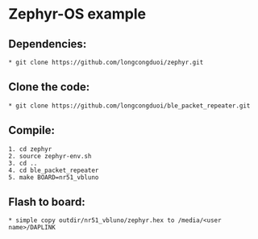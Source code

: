 Zephyr-OS example
=================

Dependencies:
-------------
	* git clone https://github.com/longcongduoi/zephyr.git

Clone the code:
---------------
	* git clone https://github.com/longcongduoi/ble_packet_repeater.git
	
Compile:
--------
	1. cd zephyr
	2. source zephyr-env.sh
	3. cd ..
	4. cd ble_packet_repeater
	5. make BOARD=nr51_vbluno
	
Flash to board:
---------------
	* simple copy outdir/nr51_vbluno/zephyr.hex to /media/<user name>/DAPLINK
	 
	

